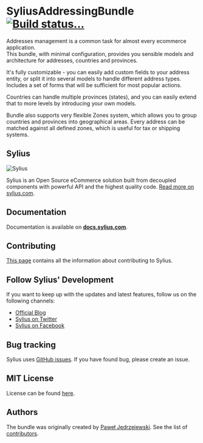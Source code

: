 SyliusAddressingBundle [![Build status...](https://secure.travis-ci.org/Sylius/SyliusAddressingBundle.png?branch=master)](http://travis-ci.org/Sylius/SyliusAddressingBundle)
======================

Addresses management is a common task for almost every ecommerce application.  
This bundle, with minimal configuration, provides you sensible models and architecture for addresses, countries and provinces.

It's fully customizable - you can easily add custom fields to your address entity, or split it into several models to handle different address types.
Includes a set of forms that will be sufficient for most popular actions.

Countries can handle multiple provinces (states), and you can easily extend that to more levels by introducing your own models.

Bundle also supports very flexible Zones system, which allows you to group countries and provinces into geographical areas.
Every address can be matched against all defined zones, which is useful for tax or shipping systems.

Sylius
------

![Sylius](http://demo.sylius.com/assets/admin/img/logo.png)

Sylius is an Open Source eCommerce solution built from decoupled components with powerful API and the highest quality code. [Read more on sylius.com](https://sylius.com).

Documentation
-------------

Documentation is available on [**docs.sylius.com**](https://docs.sylius.com/en/latest/components_and_bundles/bundles/SyliusAddressingBundle/index.html).

Contributing
------------

[This page](https://docs.sylius.com/en/latest/contributing/index.html) contains all the information about contributing to Sylius.

Follow Sylius' Development
--------------------------

If you want to keep up with the updates and latest features, follow us on the following channels:

* [Official Blog](https://sylius.com/blog)
* [Sylius on Twitter](https://twitter.com/Sylius)
* [Sylius on Facebook](https://facebook.com/SyliusEcommerce)

Bug tracking
------------

Sylius uses [GitHub issues](https://github.com/Sylius/Sylius/issues).
If you have found bug, please create an issue.

MIT License
-----------

License can be found [here](https://github.com/Sylius/Sylius/blob/master/LICENSE).

Authors
-------

The bundle was originally created by [Paweł Jędrzejewski](https://pjedrzejewski.com).
See the list of [contributors](https://github.com/Sylius/Sylius/contributors).
